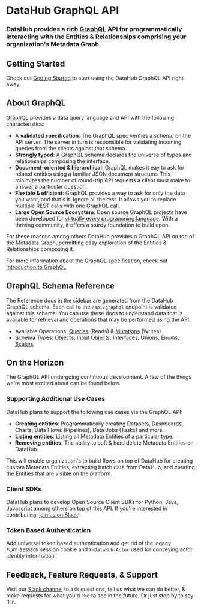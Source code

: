 # DataHub GraphQL API

### DataHub provides a rich [GraphQL](https://graphql.org/) API for programmatically interacting with the Entities & Relationships comprising your organization's Metadata Graph. 

## Getting Started

Check out [Getting Started](./getting-started.md) to start using the DataHub GraphQL API right away. 

## About GraphQL 

[GraphQL](https://graphql.org/) provides a data query language and API with the following characteristics:

- A **validated specification**: The GraphQL spec verifies a *schema* on the API server. The server in turn is responsible
for validating incoming queries from the clients against that schema.
- **Strongly typed**: A GraphQL schema declares the universe of types and relationships composing the interface. 
- **Document-oriented & hierarchical**: GraphQL makes it eay to ask for related entities using a familiar JSON document
structure. This minimizes the number of round-trip API requests a client must make to answer a particular question.
- **Flexible & efficient**: GraphQL provides a way to ask for only the data you want, and that's it. Ignore all
the rest. It allows you to replace multiple REST calls with one GraphQL call.
- **Large Open Source Ecosystem**: Open source GraphQL projects have been developed for [virtually every programming language](https://graphql.org/code/). With a thriving
community, it offers a sturdy foundation to build upon. 
  
For these reasons among others DataHub provides a GraphQL API on top of the Metadata Graph,
permitting easy exploration of the Entities & Relationships composing it. 

For more information about the GraphQL specification, check out [Introduction to GraphQL](https://graphql.org/learn/). 

## GraphQL Schema Reference

The Reference docs in the sidebar are generated from the DataHub GraphQL schema. Each call to the `/api/graphql` endpoint is
validated against this schema. You can use these docs to understand data that is available for retrieval and operations 
that may be performed using the API.

- Available Operations: [Queries](/graphql/queries.md) (Reads) & [Mutations](/graphql/mutations.md) (Writes)
- Schema Types: [Objects](/graphql/objects.md), [Input Objects](/graphql/inputObjects.md), [Interfaces](/graphql/interfaces.md), [Unions](/graphql/unions.md), [Enums](/graphql/enums.md), [Scalars](/graphql/scalars.md)

## On the Horizon

The GraphQL API undergoing continuous development. A few of the things we're most excited about can be found below.

### Supporting Additional Use Cases

DataHub plans to support the following use cases via the GraphQL API:

- **Creating entities**: Programmatically creating Datasets, Dashboards, Charts, Data Flows (Pipelines), Data Jobs (Tasks) and more.
- **Listing entities**: Listing all Metadata Entities of a particular type. 
- **Removing entities**: The ability to soft & hard delete Metadata Entities on DataHub.

This will enable organization's to build flows on top of DataHub for creating custom Metadata Entities,
extracting batch data from DataHub, and curating the Entities that are visible on the platform. 

### Client SDKs

DataHub plans to develop Open Source Client SDKs for Python, Java, Javascript among others on top of this API. If you're interested
in contributing, [join us on Slack](https://datahubspace.slack.com/join/shared_invite/zt-nx7i0dj7-I3IJYC551vpnvvjIaNRRGw#/shared-invite/email)!

### Token Based Authentication

Add universal token based authentication and get rid of the legacy `PLAY_SESSION` session cookie and `X-DataHub-Actor` used
for conveying actor identity information. 

## Feedback, Feature Requests, & Support

Visit our [Slack channel](https://datahubspace.slack.com/join/shared_invite/zt-nx7i0dj7-I3IJYC551vpnvvjIaNRRGw#/shared-invite/email) to ask questions, tell us what we can do better, & make requests for what you'd like to see in the future. Or just 
stop by to say 'Hi'. 